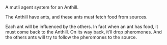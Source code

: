 A mutli agent system for an Anthill.

The Anthill have ants, and these ants must fetch food from sources.

Each ant will be influenced by the others. 
In fact when an ant has food, it must come back to the Anthill. On its way back, it’ll drop pheromones. And the others ants will try to follow the pheromones to the source.
